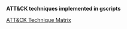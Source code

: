 **ATT&CK techniques implemented in gscripts**

[ATT&CK Technique Matrix](https://attack.mitre.org/wiki/Technique_Matrix)
